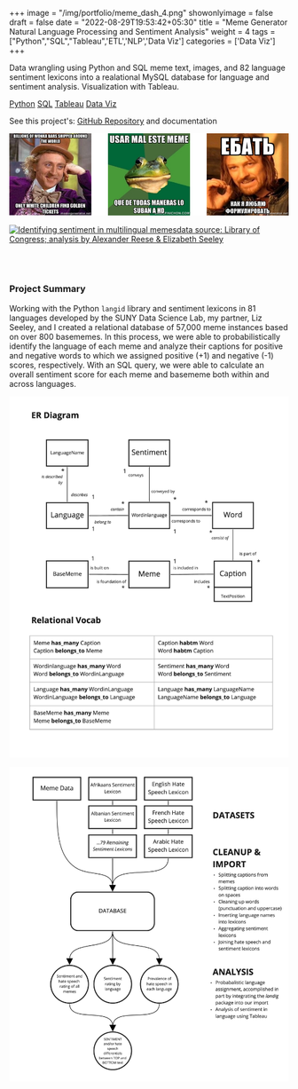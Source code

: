 +++
image = "/img/portfolio/meme_dash_4.png"
showonlyimage = false
draft = false
date = "2022-08-29T19:53:42+05:30"
title = "Meme Generator Natural Language Processing and Sentiment Analysis"
weight = 4
tags = ["Python","SQL","Tableau",'ETL','NLP','Data Viz']
categories = ['Data Viz']
+++

Data wrangling using Python and SQL meme text, images, and 82 language sentiment lexicons into a realational MySQL database for language and sentiment analysis. Visualization with Tableau.

<div class=Tags>
<span><a href="/tags/python/">Python</a></span>
<span><a href="/tags/sql/">SQL</a></span>
<span><a href="/tags/tableau/">Tableau</a></span>
<!--<span><a href="/tags/etl/">ETL</a></span>
<span><a href="/tags/nlp/">NLP</a></span>-->
<span><a href="/tags/data-viz/">Data Viz</a></span>
</div>
<!--more-->

See this project's: [GitHub Repository](https://github.com/acreese/meme-generator_data-wrangling) and documentation

![English, Spanish, and Russian memes](/img/portfolio/meme_samples.png)


<div class='tableauPlaceholder' id='viz1661783922251' style='position: relative'><noscript><a href='#'><img alt='Identifying sentiment in multilingual memesdata source: Library of Congress; analysis by Alexander Reese &amp; Elizabeth Seeley ' src='https:&#47;&#47;public.tableau.com&#47;static&#47;images&#47;Me&#47;MemeGeneratorLanguageandSentiment&#47;FinalDraftDashboard2&#47;1_rss.png' style='border: none' /></a></noscript><object class='tableauViz'  style='display:none;'><param name='host_url' value='https%3A%2F%2Fpublic.tableau.com%2F' /> <param name='embed_code_version' value='3' /> <param name='site_root' value='' /><param name='name' value='MemeGeneratorLanguageandSentiment&#47;FinalDraftDashboard2' /><param name='tabs' value='no' /><param name='toolbar' value='yes' /><param name='static_image' value='https:&#47;&#47;public.tableau.com&#47;static&#47;images&#47;Me&#47;MemeGeneratorLanguageandSentiment&#47;FinalDraftDashboard2&#47;1.png' /> <param name='animate_transition' value='yes' /><param name='display_static_image' value='yes' /><param name='display_spinner' value='yes' /><param name='display_overlay' value='yes' /><param name='display_count' value='yes' /><param name='language' value='en-US' /></object></div>                <script type='text/javascript'>                    var divElement = document.getElementById('viz1661783922251');                    var vizElement = divElement.getElementsByTagName('object')[0];                    if ( divElement.offsetWidth > 800 ) { vizElement.style.width='1000px';vizElement.style.height='927px';} else if ( divElement.offsetWidth > 500 ) { vizElement.style.width='1000px';vizElement.style.height='927px';} else { vizElement.style.width='100%';vizElement.style.height='2177px';}                     var scriptElement = document.createElement('script');                    scriptElement.src = 'https://public.tableau.com/javascripts/api/viz_v1.js';                    vizElement.parentNode.insertBefore(scriptElement, vizElement);                </script>

<br></br>

### Project Summary

Working with the Python `langid` library and sentiment lexicons in 81 languages developed by the SUNY Data Science Lab, my partner, Liz Seeley, and I created a relational database of 57,000 meme instances based on over 800 basememes. In this process, we were able to probabilistically identify the language of each meme and analyze their captions for positive and negative words to which we assigned positive (+1) and negative (-1) scores, respectively. With an SQL query, we were able to calculate an overall sentiment score for each meme and basememe both within and across languages.


![Database diagram](/img/portfolio/meme_database_diagram.jpeg)

![Data wrangling flow](/img/portfolio/meme_database_flow.jpeg)


